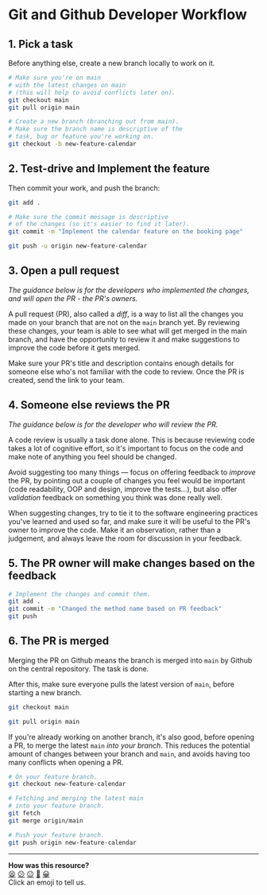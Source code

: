# Git and Github Developer Workflow

## 1. Pick a task

Before anything else, create a new branch locally to work on it.

```bash
# Make sure you're on main
# with the latest changes on main
# (this will help to avoid conflicts later on).
git checkout main
git pull origin main

# Create a new branch (branching out from main).
# Make sure the branch name is descriptive of the 
# task, bug or feature you're working on.
git checkout -b new-feature-calendar
```

## 2. Test-drive and Implement the feature

Then commit your work, and push the branch:

```bash
git add .

# Make sure the commit message is descriptive
# of the changes (so it's easier to find it later).
git commit -m "Implement the calendar feature on the booking page"

git push -u origin new-feature-calendar
```

## 3. Open a pull request

_The guidance below is for the developers who implemented the changes, and will open the PR - the PR's owners._

A pull request (PR), also called a _diff_, is a way to list all the changes you made on
your branch that are not on the `main` branch yet. By reviewing these changes, your team
is able to see what will get merged in the main branch, and have the opportunity to review
it and make suggestions to improve the code before it gets merged.

Make sure your PR's title and description contains enough details for someone else who's
not familiar with the code to review. Once the PR is created, send the link to your team.

## 4. Someone else reviews the PR

_The guidance below is for the developer who will review the PR._

A code review is usually a task done alone. This is because reviewing code takes a lot of
cognitive effort, so it's important to focus on the code and make note of anything you
feel should be changed.

Avoid suggesting too many things — focus on offering feedback to _improve_ the PR, by
pointing out a couple of changes you feel would be important (code readability, OOP and
design, improve the tests...), but also offer _validation_ feedback on something you think
was done really well.

When suggesting changes, try to tie it to the software engineering practices you've
learned and used so far, and make sure it will be useful to the PR's owner to improve the
code. Make it an observation, rather than a judgement, and always leave the room for
discussion in your feedback.

## 5. The PR owner will make changes based on the feedback

```bash
# Implement the changes and commit them.
git add .
git commit -m "Changed the method name based on PR feedback"
git push
```

## 6. The PR is merged

Merging the PR on Github means the branch is merged into `main` by Github on the central
repository. The task is done.

After this, make sure everyone pulls the latest version of `main`, before starting a new
branch.

```bash
git checkout main

git pull origin main
```

If you're already working on another branch, it's also good, before opening a PR, to merge
the latest `main` _into your branch_. This reduces the potential amount of changes between
your branch and `main`, and avoids having too many conflicts when opening a PR.

```bash
# On your feature branch.
git checkout new-feature-calendar

# Fetching and merging the latest main
# into your feature branch.
git fetch
git merge origin/main

# Push your feature branch.
git push origin new-feature-calendar
```



<!-- BEGIN GENERATED SECTION DO NOT EDIT -->

---

**How was this resource?**  
[😫](https://airtable.com/shrUJ3t7KLMqVRFKR?prefill_Repository=makersacademy%2Fengineering-project-1&prefill_File=pills%2Fdeveloper_workflow.md&prefill_Sentiment=😫) [😕](https://airtable.com/shrUJ3t7KLMqVRFKR?prefill_Repository=makersacademy%2Fengineering-project-1&prefill_File=pills%2Fdeveloper_workflow.md&prefill_Sentiment=😕) [😐](https://airtable.com/shrUJ3t7KLMqVRFKR?prefill_Repository=makersacademy%2Fengineering-project-1&prefill_File=pills%2Fdeveloper_workflow.md&prefill_Sentiment=😐) [🙂](https://airtable.com/shrUJ3t7KLMqVRFKR?prefill_Repository=makersacademy%2Fengineering-project-1&prefill_File=pills%2Fdeveloper_workflow.md&prefill_Sentiment=🙂) [😀](https://airtable.com/shrUJ3t7KLMqVRFKR?prefill_Repository=makersacademy%2Fengineering-project-1&prefill_File=pills%2Fdeveloper_workflow.md&prefill_Sentiment=😀)  
Click an emoji to tell us.

<!-- END GENERATED SECTION DO NOT EDIT -->
